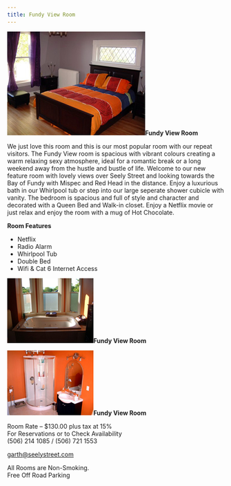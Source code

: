 ```yaml
---
title: Fundy View Room
---
```


![Fundy View Room](/img/fundy.jpg)**Fundy View Room**

We just love this room and this is our most popular room with our repeat visitors. The Fundy View room is spacious with vibrant colours creating a warm relaxing sexy atmosphere, ideal for a romantic break or a long weekend away from the hustle and bustle of life. Welcome to our new feature room with lovely views over Seely Street and looking towards the Bay of Fundy with Mispec and Red Head in the distance. Enjoy a luxurious bath in our Whirlpool tub or step into our large seperate shower cubicle with vanity. The bedroom is spacious and full of style and character and decorated with a Queen Bed and Walk-in closet. Enjoy a Netflix movie or just relax and enjoy the room with a mug of Hot Chocolate.

**Room Features**

* Netflix
* Radio Alarm
* Whirlpool Tub
* Double Bed
* Wifi & Cat 6 Internet Access

![Fundy View Room](/img/fundy2.jpg)**Fundy View Room**

![Fundy View Room](/img/fundy3.jpg)**Fundy View Room**

Room Rate – $130.00 plus tax at 15%  
For Reservations or to Check Availability  
 <i data-feather="phone"></i> (506) 214 1085 / (506) 721 1553
 
 <i data-feather="mail"></i> <garth@seelystreet.com>
 
 All Rooms are Non-Smoking.  
 Free Off Road Parking
